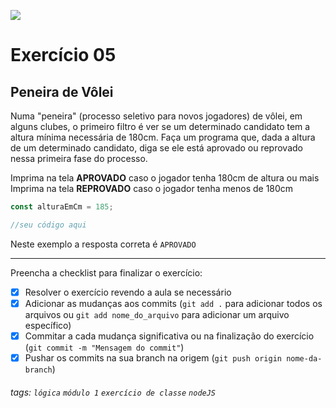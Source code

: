![](https://i.imgur.com/xG74tOh.png)

# Exercício 05

## Peneira de Vôlei

Numa "peneira" (processo seletivo para novos jogadores) de vôlei, em alguns clubes, o primeiro filtro é ver se um determinado candidato tem a altura mínima necessária de 180cm. Faça um programa que, dada a altura de um determinado candidato, diga se ele está aprovado ou reprovado nessa primeira fase do processo.

Imprima na tela **APROVADO** caso o jogador tenha 180cm de altura ou mais
Imprima na tela **REPROVADO** caso o jogador tenha menos de 180cm

```javascript
const alturaEmCm = 185;

//seu código aqui
```

Neste exemplo a resposta correta é `APROVADO`

---

Preencha a checklist para finalizar o exercício:

- [X] Resolver o exercício revendo a aula se necessário
- [X] Adicionar as mudanças aos commits (`git add .` para adicionar todos os arquivos ou `git add nome_do_arquivo` para adicionar um arquivo específico)
- [X] Commitar a cada mudança significativa ou na finalização do exercício (`git commit -m "Mensagem do commit"`)
- [X] Pushar os commits na sua branch na origem (`git push origin nome-da-branch`)

###### tags: `lógica` `módulo 1` `exercício de classe` `nodeJS`

